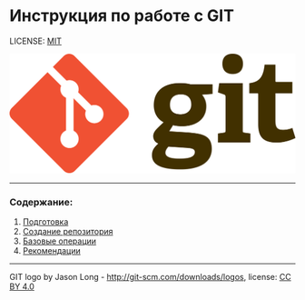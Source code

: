 # Инструкция по работе с GIT

LICENSE: [MIT](./license.md)

![git-logo](./img/git-logo.png)

---

### Содержание:
1. [Подготовка](./preparation.md)
2. [Создание репозитория](./repository.md)
3. [Базовые операции](./operations.md)
4. [Рекомендации](./recommendations.md)

---

GIT logo by Jason Long - http://git-scm.com/downloads/logos, license: [CC BY 4.0](https://creativecommons.org/licenses/by/4.0/)